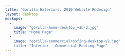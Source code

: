 ```yaml
---
title: "Gorilla Exteriors: 2019 Website Redesign"
layout: desktop
mockups:
  -
    image: "gorilla-home-desktop_v1b-2.jpg"
    title: "Home Page"
  -
    image: "gorilla-commercialroofing-desktop-v2.jpg"
    title: "Interior - Commercial Roofing Page"
---
```

